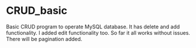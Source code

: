 # CRUD_basic
Basic CRUD program to operate MySQL database.
It has delete and add functionality.
I added edit functionality too.
So far it all works without issues.
There will be pagination added.
